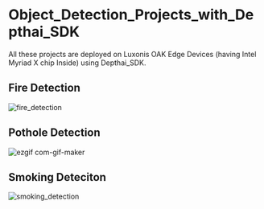 # Object_Detection_Projects_with_Depthai_SDK
All these projects are deployed on Luxonis OAK Edge Devices (having Intel Myriad X chip Inside) using Depthai_SDK.

## Fire Detection

![fire_detection](https://github.com/SamiUddin-tech/Object_Detection_Projects_with_Depthai_SDK/assets/81253183/e321571a-3392-478e-9000-3d2c60e40e3c)

## Pothole Detection

![ezgif com-gif-maker](https://github.com/SamiUddin-tech/Object_Detection_Projects_with_Depthai_SDK/assets/81253183/c5275fbc-500f-4b2f-b0de-d6840b5ef61f)


## Smoking Deteciton

![smoking_detection](https://github.com/SamiUddin-tech/Object_Detection_Projects_with_Depthai_SDK/assets/81253183/76207bab-391c-4706-b464-cf6b1c689eb0)
